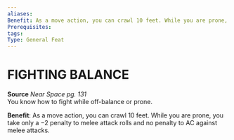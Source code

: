 ```yaml
---
aliases: 
Benefit: As a move action, you can crawl 10 feet. While you are prone, you take only a −2 penalty to melee attack rolls and no penalty to AC against melee attacks.
Prerequisites: 
tags: 
Type: General Feat
---
```

# FIGHTING BALANCE
**Source** _Near Space pg. 131_  
You know how to fight while off-balance or prone.

**Benefit**: As a move action, you can crawl 10 feet. While you are prone, you take only a −2 penalty to melee attack rolls and no penalty to AC against melee attacks.

